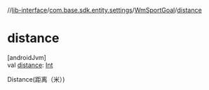 //[lib-interface](../../../index.md)/[com.base.sdk.entity.settings](../index.md)/[WmSportGoal](index.md)/[distance](distance.md)

# distance

[androidJvm]\
val [distance](distance.md): [Int](https://kotlinlang.org/api/latest/jvm/stdlib/kotlin/-int/index.html)

Distance(距离（米）)
